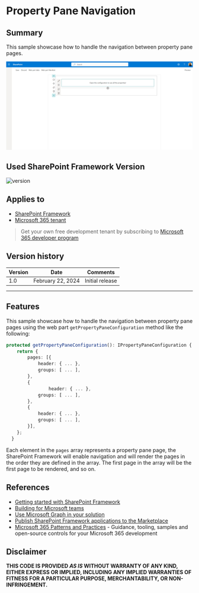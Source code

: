 # Property Pane Navigation

## Summary

This sample showcase how to handle the navigation between property pane pages.

![Property pane navigation in action](../assets/navigation_in_action.gif)

## Used SharePoint Framework Version

![version](https://img.shields.io/badge/version-1.18.2-green.svg)

## Applies to

- [SharePoint Framework](https://aka.ms/spfx)
- [Microsoft 365 tenant](https://docs.microsoft.com/en-us/sharepoint/dev/spfx/set-up-your-developer-tenant)

> Get your own free development tenant by subscribing to [Microsoft 365 developer program](http://aka.ms/o365devprogram)


## Version history

| Version | Date             | Comments        |
| ------- | ---------------- | --------------- |
| 1.0     | February 22, 2024 | Initial release |


---


## Features

This sample showcase how to handle the navigation between property pane pages using the web part `getPropertyPaneConfiguration` method like the following:

```ts
protected getPropertyPaneConfiguration(): IPropertyPaneConfiguration {
	return {
		pages: [{
			header: { ... },
			groups: [ ... ],
		},
  		{
    			header: { ... },
			groups: [ ... ],
		},
		{
			header: { ... },
			groups: [ ... ],
		}],
	};
  }
```

Each element in the `pages` array represents a property pane page, the SharePoint Framework will enable navigation and will render the pages in the order they are defined in the array. The first page in the array will be the first page to be rendered, and so on.

## References

- [Getting started with SharePoint Framework](https://docs.microsoft.com/en-us/sharepoint/dev/spfx/set-up-your-developer-tenant)
- [Building for Microsoft teams](https://docs.microsoft.com/en-us/sharepoint/dev/spfx/build-for-teams-overview)
- [Use Microsoft Graph in your solution](https://docs.microsoft.com/en-us/sharepoint/dev/spfx/web-parts/get-started/using-microsoft-graph-apis)
- [Publish SharePoint Framework applications to the Marketplace](https://docs.microsoft.com/en-us/sharepoint/dev/spfx/publish-to-marketplace-overview)
- [Microsoft 365 Patterns and Practices](https://aka.ms/m365pnp) - Guidance, tooling, samples and open-source controls for your Microsoft 365 development

## Disclaimer

**THIS CODE IS PROVIDED _AS IS_ WITHOUT WARRANTY OF ANY KIND, EITHER EXPRESS OR IMPLIED, INCLUDING ANY IMPLIED WARRANTIES OF FITNESS FOR A PARTICULAR PURPOSE, MERCHANTABILITY, OR NON-INFRINGEMENT.**
